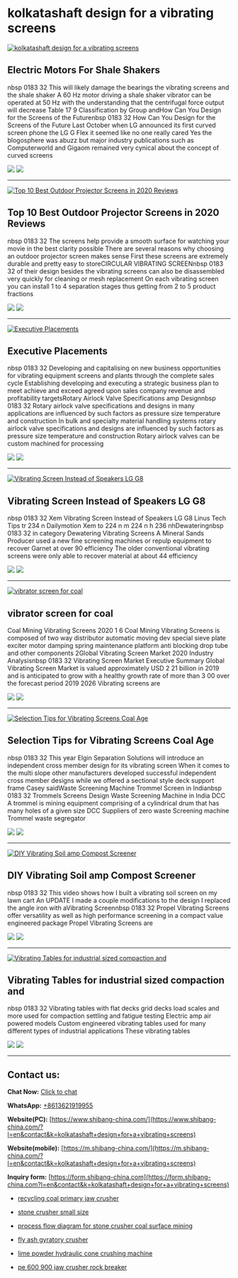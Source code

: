 # kolkatashaft design for a vibrating screens

<a href="https://swt.shibang-china.com/?l=en&img&k=kolkatashaft+design+for+a+vibrating+screens" target="_blank">![kolkatashaft design for a vibrating screens](http://static.shibang-china.com/all-800x300/50.jpg)</a>

## Electric Motors For Shale Shakers
nbsp 0183 32 This will likely damage the bearings the vibrating screens and the shale shaker A 60 Hz motor driving a shale shaker vibrator can be operated at 50 Hz with the understanding that the centrifugal force output will decrease Table 17 9 Classification by Group andHow Can You Design for the Screens of the Futurenbsp 0183 32 How Can You Design for the Screens of the Future Last October when LG announced its first curved screen phone the LG G Flex it seemed like no one really cared Yes the blogosphere was abuzz but major industry publications such as Computerworld and Gigaom remained very cynical about the concept of curved screens


<a href="https://whatsapp.shibangsoft.com/WhatsApp.php" target="_blank" title="WhatsApp">![](http://static.shibang-china.com/icon/whatsapp.png)</a> <a href="https://swt.shibang-china.com/?l=en&icon&k=kolkatashaft+design+for+a+vibrating+screens" target="_blank">![](http://static.shibang-china.com/icon/chat-en.png)</a>

---

<a href="https://swt.shibang-china.com/?l=en&img&k=kolkatashaft+design+for+a+vibrating+screens" target="_blank">![Top 10 Best Outdoor Projector Screens in 2020 Reviews](http://static.shibang-china.com/all-800x300/460.jpg)</a>

## Top 10 Best Outdoor Projector Screens in 2020 Reviews
nbsp 0183 32 The screens help provide a smooth surface for watching your movie in the best clarity possible There are several reasons why choosing an outdoor projector screen makes sense First these screens are extremely durable and pretty easy to storeCIRCULAR VIBRATING SCREENnbsp 0183 32 of their design besides the vibrating screens can also be disassembled very quickly for cleaning or mesh replacement On each vibrating screen you can install 1 to 4 separation stages thus getting from 2 to 5 product fractions


<a href="https://whatsapp.shibangsoft.com/WhatsApp.php" target="_blank" title="WhatsApp">![](http://static.shibang-china.com/icon/whatsapp.png)</a> <a href="https://swt.shibang-china.com/?l=en&icon&k=kolkatashaft+design+for+a+vibrating+screens" target="_blank">![](http://static.shibang-china.com/icon/chat-en.png)</a>

---

<a href="https://swt.shibang-china.com/?l=en&img&k=kolkatashaft+design+for+a+vibrating+screens" target="_blank">![Executive Placements](http://static.shibang-china.com/all-800x300/747.jpg)</a>

## Executive Placements
nbsp 0183 32 Developing and capitalising on new business opportunities for vibrating equipment screens and plants through the complete sales cycle Establishing developing and executing a strategic business plan to meet achieve and exceed agreed upon sales company revenue and profitability targetsRotary Airlock Valve Specifications amp Designnbsp 0183 32 Rotary airlock valve specifications and designs in many applications are influenced by such factors as pressure size temperature and construction In bulk and specialty material handling systems rotary airlock valve specifications and designs are influenced by such factors as pressure size temperature and construction Rotary airlock valves can be custom machined for processing


<a href="https://whatsapp.shibangsoft.com/WhatsApp.php" target="_blank" title="WhatsApp">![](http://static.shibang-china.com/icon/whatsapp.png)</a> <a href="https://swt.shibang-china.com/?l=en&icon&k=kolkatashaft+design+for+a+vibrating+screens" target="_blank">![](http://static.shibang-china.com/icon/chat-en.png)</a>

---

<a href="https://swt.shibang-china.com/?l=en&img&k=kolkatashaft+design+for+a+vibrating+screens" target="_blank">![Vibrating Screen Instead of Speakers LG G8](http://static.shibang-china.com/all-800x300/1213.jpg)</a>

## Vibrating Screen Instead of Speakers LG G8
nbsp 0183 32 Xem Vibrating Screen Instead of Speakers LG G8 Linus Tech Tips tr 234 n Dailymotion Xem to 224 n m 224 n h 236 nhDewateringnbsp 0183 32 in category Dewatering Vibrating Screens A Mineral Sands Producer used a new fine screening machines or repulp equipment to recover Garnet at over 90 efficiency The older conventional vibrating screens were only able to recover material at about 44 efficiency


<a href="https://whatsapp.shibangsoft.com/WhatsApp.php" target="_blank" title="WhatsApp">![](http://static.shibang-china.com/icon/whatsapp.png)</a> <a href="https://swt.shibang-china.com/?l=en&icon&k=kolkatashaft+design+for+a+vibrating+screens" target="_blank">![](http://static.shibang-china.com/icon/chat-en.png)</a>

---

<a href="https://swt.shibang-china.com/?l=en&img&k=kolkatashaft+design+for+a+vibrating+screens" target="_blank">![vibrator screen for coal](http://static.shibang-china.com/all-800x300/762.jpg)</a>

## vibrator screen for coal
Coal Mining Vibrating Screens 2020 1 6 Coal Mining Vibrating Screens is composed of two way distributor automatic moving dev special sieve plate exciter motor damping spring maintenance platform anti blocking drop tube and other components 2Global Vibrating Screen Market 2020 Industry Analysisnbsp 0183 32 Vibrating Screen Market Executive Summary Global Vibrating Screen Market is valued approximately USD 2 21 billion in 2019 and is anticipated to grow with a healthy growth rate of more than 3 00 over the forecast period 2019 2026 Vibrating screens are


<a href="https://whatsapp.shibangsoft.com/WhatsApp.php" target="_blank" title="WhatsApp">![](http://static.shibang-china.com/icon/whatsapp.png)</a> <a href="https://swt.shibang-china.com/?l=en&icon&k=kolkatashaft+design+for+a+vibrating+screens" target="_blank">![](http://static.shibang-china.com/icon/chat-en.png)</a>

---

<a href="https://swt.shibang-china.com/?l=en&img&k=kolkatashaft+design+for+a+vibrating+screens" target="_blank">![Selection Tips for Vibrating Screens Coal Age](http://static.shibang-china.com/all-800x300/887.jpg)</a>

## Selection Tips for Vibrating Screens Coal Age
nbsp 0183 32 This year Elgin Separation Solutions will introduce an independent cross member design for its vibrating screen When it comes to the multi slope other manufacturers developed successful independent cross member designs while we offered a sectional style deck support frame Casey saidWaste Screening Machine Trommel Screen in Indianbsp 0183 32 Trommels Screens Design Waste Screening Machine in India DCC A trommel is mining equipment comprising of a cylindrical drum that has many holes of a given size DCC Suppliers of zero waste Screening machine Trommel waste segregator


<a href="https://whatsapp.shibangsoft.com/WhatsApp.php" target="_blank" title="WhatsApp">![](http://static.shibang-china.com/icon/whatsapp.png)</a> <a href="https://swt.shibang-china.com/?l=en&icon&k=kolkatashaft+design+for+a+vibrating+screens" target="_blank">![](http://static.shibang-china.com/icon/chat-en.png)</a>

---

<a href="https://swt.shibang-china.com/?l=en&img&k=kolkatashaft+design+for+a+vibrating+screens" target="_blank">![DIY Vibrating Soil amp Compost Screener](http://static.shibang-china.com/all-800x300/1064.jpg)</a>

## DIY Vibrating Soil amp Compost Screener
nbsp 0183 32 This video shows how I built a vibrating soil screen on my lawn cart An UPDATE I made a couple modifications to the design I replaced the angle iron with aVibrating Screennbsp 0183 32 Propel Vibrating Screens offer versatility as well as high performance screening in a compact value engineered package Propel Vibrating Screens are


<a href="https://whatsapp.shibangsoft.com/WhatsApp.php" target="_blank" title="WhatsApp">![](http://static.shibang-china.com/icon/whatsapp.png)</a> <a href="https://swt.shibang-china.com/?l=en&icon&k=kolkatashaft+design+for+a+vibrating+screens" target="_blank">![](http://static.shibang-china.com/icon/chat-en.png)</a>

---

<a href="https://swt.shibang-china.com/?l=en&img&k=kolkatashaft+design+for+a+vibrating+screens" target="_blank">![Vibrating Tables for industrial sized compaction and](http://static.shibang-china.com/all-800x300/1307.jpg)</a>

## Vibrating Tables for industrial sized compaction and
nbsp 0183 32 Vibrating tables with flat decks grid decks load scales and more used for compaction settling and fatigue testing Electric amp air powered models Custom engineered vibrating tables used for many different types of industrial applications These vibrating tables

<a href="https://whatsapp.shibangsoft.com/WhatsApp.php" target="_blank" title="WhatsApp">![](http://static.shibang-china.com/icon/whatsapp.png)</a> <a href="https://swt.shibang-china.com/?l=en&icon&k=kolkatashaft+design+for+a+vibrating+screens" target="_blank">![](http://static.shibang-china.com/icon/chat-en.png)</a>

---
## Contact us:

**Chat Now:** [Click to chat](https://swt.shibang-china.com?l=en&contact&k=kolkatashaft+design+for+a+vibrating+screens)

**WhatsApp:**  [+8613621919955](https://whatsapp.shibangsoft.com/WhatsApp.php)

**Website(PC):** [https://www.shibang-china.com/](https://www.shibang-china.com/?l=en&contact&k=kolkatashaft+design+for+a+vibrating+screens)

**Website(mobile):** [https://m.shibang-china.com/](https://m.shibang-china.com/?l=en&contact&k=kolkatashaft+design+for+a+vibrating+screens)

**Inquiry form:** [https://form.shibang-china.com](https://form.shibang-china.com?l=en&contact&k=kolkatashaft+design+for+a+vibrating+screens)

* [recycling coal primary jaw crusher](../166/recycling%20coal%20primary%20jaw%20crusher.md)

* [stone crusher small size](../166/stone%20crusher%20small%20size.md)

* [process flow diagram for stone crusher coal surface mining](../169/process%20flow%20diagram%20for%20stone%20crusher%20coal%20surface%20mining.md)

* [fly ash gyratory crusher](../170/fly%20ash%20gyratory%20crusher.md)

* [lime powder hydraulic cone crushing machine](../161/lime%20powder%20hydraulic%20cone%20crushing%20machine.md)

* [pe 600 900 jaw crusher rock breaker](../167/pe%20600%20900%20jaw%20crusher%20rock%20breaker.md)
